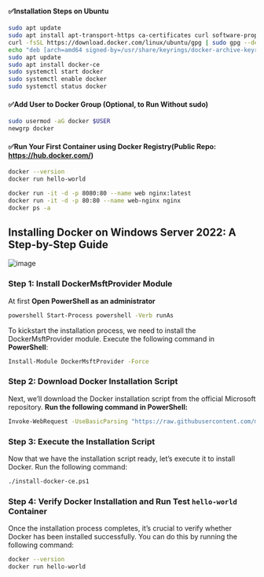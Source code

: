 #### ✅Installation Steps on Ubuntu

```sh
sudo apt update
sudo apt install apt-transport-https ca-certificates curl software-properties-common
curl -fsSL https://download.docker.com/linux/ubuntu/gpg | sudo gpg --dearmor -o /usr/share/keyrings/docker-archive-keyring.gpg
echo "deb [arch=amd64 signed-by=/usr/share/keyrings/docker-archive-keyring.gpg] https://download.docker.com/linux/ubuntu $(lsb_release -cs) stable" | sudo tee /etc/apt/sources.list.d/docker.list > /dev/null
sudo apt update
sudo apt install docker-ce
sudo systemctl start docker
sudo systemctl enable docker
sudo systemctl status docker
```
#### ✅Add User to Docker Group (Optional, to Run Without sudo)

```sh
sudo usermod -aG docker $USER
newgrp docker
```

#### ✅Run Your First Container using Docker Registry(Public Repo: https://hub.docker.com/)

```sh
docker --version
docker run hello-world
```

```sh
docker run -it -d -p 8080:80 --name web nginx:latest
docker run -it -d -p 80:80 --name web-nginx nginx
docker ps -a
```





## **Installing Docker on Windows Server 2022: A Step-by-Step Guide**



![image](https://github.com/user-attachments/assets/a33d97af-2ad3-4143-a1c9-841bc0a90212)




### Step 1: Install DockerMsftProvider Module

At first **Open PowerShell as an administrator**

```sh
powershell Start-Process powershell -Verb runAs
```

To kickstart the installation process, we need to install the DockerMsftProvider module. Execute the following command in **PowerShell**:

```sh
Install-Module DockerMsftProvider -Force
```
### Step 2: Download Docker Installation Script

Next, we’ll download the Docker installation script from the official Microsoft repository. **Run the following command in PowerShell:**

```sh
Invoke-WebRequest -UseBasicParsing "https://raw.githubusercontent.com/microsoft/Windows-Containers/Main/helpful_tools/Install-DockerCE/install-docker-ce.ps1" -o install-docker-ce.ps1
```

### Step 3: Execute the Installation Script

Now that we have the installation script ready, let’s execute it to install Docker. Run the following command:

```sh
./install-docker-ce.ps1
```

### Step 4: Verify Docker Installation and Run Test `hello-world` Container

Once the installation process completes, it’s crucial to verify whether Docker has been installed successfully. You can do this by running the following command:

```sh
docker --version
docker run hello-world
```
